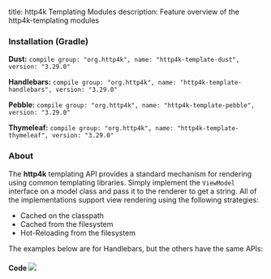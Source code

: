 title: http4k Templating Modules
description: Feature overview of the http4k-templating modules

### Installation (Gradle)
**Dust:** ```compile group: "org.http4k", name: "http4k-template-dust", version: "3.29.0"```

**Handlebars:** ```compile group: "org.http4k", name: "http4k-template-handlebars", version: "3.29.0"```

**Pebble:** ```compile group: "org.http4k", name: "http4k-template-pebble", version: "3.29.0"```

**Thymeleaf:** ```compile group: "org.http4k", name: "http4k-template-thymeleaf", version: "3.29.0"```

### About
The **http4k** templating API provides a standard mechanism for rendering using common templating libraries. Simply implement the `ViewModel` interface on a model class and pass it to the renderer to get a string. All of the implementations support view rendering using the following strategies:

* Cached on the classpath
* Cached from the filesystem
* Hot-Reloading from the filesystem

The examples below are for Handlebars, but the others have the same APIs:

#### Code  [<img class="octocat" src="/img/octocat-32.png"/>](https://github.com/http4k/http4k/blob/master/src/docs/guide/modules/templating/example.kt)

 <script src="https://gist-it.appspot.com/https://github.com/http4k/http4k/blob/master/src/docs/guide/modules/templating/example.kt"></script>
